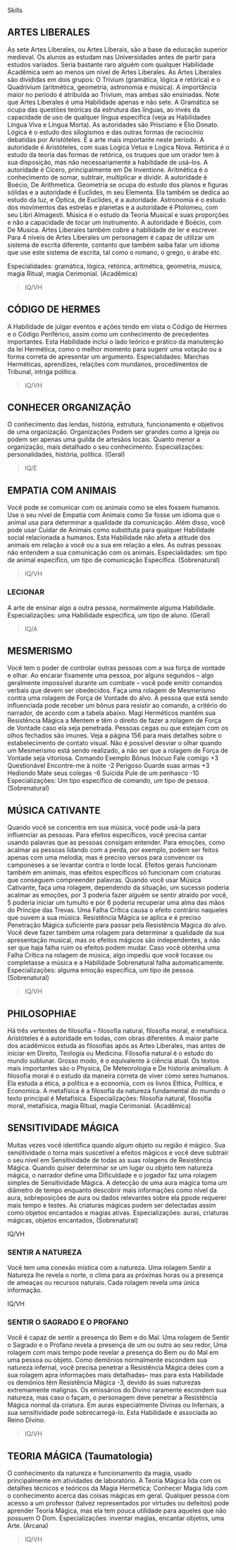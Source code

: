 Skills 

## ARTES LIBERALES

As sete Artes Liberales, ou Artes Liberais, são a base da educação superior medieval. Os alunos as estudam nas Universidades antes de partir para estudos variados. Seria bastante raro alguém com qualquer Habilidade Acadêmica sem ao menos um nível de Artes Liberales. As Artes Liberales são divididas em dois grupos: O Trivium
(gramática, lógica e retórica) e o Quadrivium (aritmética, geometria, astronomia e música). A importância maior no período é atribuída ao Trivium, mas ambas são ensinadas. Note que Artes Liberales é uma Habilidade apenas e não sete. A Gramática se ocupa das questões teóricas da estrutura das línguas, ao invés da capacidade de uso de qualquer língua específica (veja as Habilidades Língua Viva e Língua Morta). As autoridades são Prisciano e Élio Donato. Lógica é o estudo dos silogismos e das outras formas de raciocínio debatidas por
Aristóteles. É a arte mais importante neste período. A autoridade é Aristóteles, com suas Logica Vetus e Logica Nova. Retórica é o estudo da teoria das formas de retórica, os truques que um orador tem à sua disposição, mas não necessariamente a habilidade de usá-los. A autoridade é Cícero, principalmente em
De Inventione. Aritmética é o conhecimento de somar, subtrair, multiplicar e dividir. A autoridade é Boécio, De Arithmetica. Geometria se ocupa do estudo dos planos e figuras sólidas e a autoridade é Euclides, m seu Elementa. Ela também se dedica ao estudo da luz, e Óptica, de Euclides, é a autoridade. Astronomia é o estudo dos movimentos das estrelas e planetas e a autoridade é Ptolomeu, com seu Libri Almagesti. Música é o estudo da Teoria Musical e suas proporções e não a capacidade de tocar um instrumento. A autoridade é Boécio, com De Musica. Artes Liberales também cobre a habilidade de ler e escrever. Para 4 níveis de Artes Liberales um personagem é capaz de utilizar um sistema de escrita diferente, contanto que também saiba falar um idioma que use este sistema de escrita, tal como o romano, o grego, o árabe etc. 

Especialidades: gramática, lógica, retórica, aritmética, geometria, música, magia Ritual, magia Cerimonial. (Acadêmica)

> IQ/VH

## CÓDIGO DE HERMES
A Habilidade de julgar eventos e ações tendo em vista o Código de Hermes e o Código Periférico, assim como um conhecimento de precedentes importantes. Esta Habilidade inclui o lado teórico e prático da manutenção da lei Hermética, como o melhor momento para sugerir uma votação ou a forma correta de apresentar um argumento. Especialidades: Marchas Herméticas, aprendizes, relações com mundanos, procedimentos de Tribunal, intriga política. 

>IQ/VH

## CONHECER ORGANIZAÇÃO
O conhecimento das lendas, história, estrutura, funcionamento e objetivos de uma organização. Organizações Podem ser grandes como a Igreja ou podem ser apenas uma guilda de artesãos locais. Quanto menor a organização, mais detalhado o seu conhecimento. Especializações: personalidades, história, política. (Geral)

>IQ/E

## EMPATIA COM ANIMAIS
Você pode se comunicar com os animais como se eles fossem humanos. Use o seu nível de Empatia com Animais como  Se fosse um idioma que o animal usa para determinar a qualidade da comunicação. Além disso, você pode usar Cuidar de Animais como substituta para qualquer Habilidade social relacionada a humanos. Esta Habilidade não afeta a atitude dos animais em relação a você ou a sua em relação a eles. As outras pessoas não entendem a
sua comunicação com os animais. Especialidades: um tipo de animal específico, um tipo de comunicação  Específica. (Sobrenatural)
>IQ/VH

### LECIONAR
A arte de ensinar algo a outra pessoa, normalmente alguma Habilidade. Especializações: uma Habilidade específica, um tipo de aluno. (Geral)
>IQ/A

## MESMERISMO
Você tem o poder de controlar outras pessoas com a sua força de vontade e olhar. Ao encarar fixamente uma pessoa, por alguns segundos – algo geralmente impossível durante um combate – você pode emitir comandos verbais que devem ser obedecidos. Faça uma rolagem de Mesmerismo contra uma rolagem de Força de Vontade do alvo. A pessoa que está sendo influenciada pode receber um bônus para resistir ao comando, a critério do narrador, de acordo com a tabela abaixo. Magi Herméticos mantêm sua Resistência Mágica a Mentem e têm o direito de fazer a rolagem de Força de Vontade caso ela seja penetrada. Pessoas cegas ou que estejam  com os olhos fechados são imunes. Veja a página 156 para mais detalhes sobre o estabelecimento de contato visual. Não é possível desviar o olhar quando um Mesmerismo está sendo realizado, a não ser que a rolagem de Força de Vontade seja vitoriosa.
Comando Exemplo Bônus
Inócuo Fale comigo +3
Questionável Encontre-me à noite -2
Perigoso Guarde suas armas +3
Hediondo Mate seus colegas -6
Suicida Pule de um penhasco -10
Especializações: Um tipo específico de comando, um tipo de
pessoa. (Sobrenatural)

## MÚSICA CATIVANTE
Quando você se concentra em sua música, você pode usá-la para influenciar as pessoas. Para efeitos específicos, você precisa cantar usando palavras que as pessoas consigam entender. Para emoções,
como acalmar as pessoas lidando com a perda, por exemplo, podem ser feitos apenas com uma melodia; mas é preciso versos para convencer os camponeses a se levantar contra o lorde local. Efeitos gerais funcionam também em animais, mas efeitos específicos só funcionam com criaturas que conseguem compreender palavras. Quando você usar Música Cativante, faça uma rolagem, dependendo da situação, um sucesso poderia acalmar as emoções, por 3 poderia fazer alguém se sentir atraído por você, 5 poderia iniciar um tumulto e por 6 poderia recuperar uma alma das mãos do Príncipe das Trevas. Uma Falha Crítica causa o efeito contrário naqueles que ouvem a sua música. Resistência Mágica se aplica e é preciso Penetração Mágica suficiente para passar pela Resistência Mágica do alvo. Você deve fazer também uma rolagem para determinar a qualidade da sua apresentação musical, mas os efeitos mágicos são independentes, a não ser que haja falha ruim os efeitos podem mudar. Caso
você obtenha uma Falha Crítica na rolagem de música, algo impediu que você tocasse ou completasse a música e a Habilidade Sobrenatural falha automaticamente. Especializações: alguma emoção específica, um tipo de pessoa. (Sobrenatural)
>IQ/VH

## PHILOSOPHIAE
Há três vertentes de filosofia – filosofia natural, filosofia moral, e metafísica. Aristóteles é a autoridade em todas, com obras diferentes. A maior parte dos acadêmicos estuda as filosofias após as Artes Liberales, mas antes de iniciar em Direito, Teologia ou Medicina. Filosofia natural é o estudo do mundo sublunar. Grosso modo, é o equivalente à ciência atual. Os textos mais importantes são o Physica, De Meteorologia e De historia animalium. A filosofia moral é o estudo da maneira correta de viver como seres humanos. Ela estuda a ética, a política e a economia, com os livros Ethica, Politica, e Economica. A metafísica é a filosofia da
natureza fundamental do mundo o texto principal é Metafísica. Especializações: filosofia natural, filosofia moral, metafísica, magia Ritual, magia Cerimonial. (Acadêmica)

## SENSITIVIDADE MÁGICA
Muitas vezes você identifica quando algum objeto ou região é mágico. Sua sensitividade o torna mais suscetível a efeitos mágicos e você deve subtrair o seu nível em Sensitividade de todas as suas rolagens de Resistência Mágica. Quando quiser determinar se um lugar ou objeto tem natureza mágica, o narrador define uma Dificuldade e o jogador faz uma rolagem simples de Sensitividade Mágica. A detecção de uma aura mágica toma um diâmetro de tempo enquanto descobrir mais informações como nível da aura, sobreposições de aura ou dados relevantes sobre ela ppode requerer mais tempo e testes. As criaturas mágicas podem ser detectadas assim como objetos encantados e magias ativas.
Especializações: auras, criaturas mágicas, objetos encantados,
(Sobrenatural)

IQ/VH

### SENTIR A NATUREZA

Você tem uma conexão mística com a natureza. Uma rolagem Sentir a Natureza lhe revela o norte, o clima para as próximas horas ou a presença de ameaças ou recursos naturais. Cada rolagem revela uma única informação.

IQ/VH 

### SENTIR O SAGRADO E O PROFANO

Você é capaz de sentir a presença do Bem e do Mal. Uma rolagem de Sentir o Sagrado e o Profano revela a presença de um ou outro ao seu redor, Uma rolagem com mais tempo pode revelar a presença do Bem ou do Mal em uma pessoa ou objeto. Como demônios normalmente escondem sua natureza infernal, você precisa penetrar a Resistência Mágica deles com a sua rolagem apra informações mais detalhadas– mas para esta Habilidade os demônios têm Resistência Mágica -3, devido às suas naturezas extremamente malignas. Os emissários do Divino raramente escondem sua natureza, mas caso o façam, o personagem deve penetrar a Resistência Mágica
normal da criatura. Em auras especialmente Divinas ou Infernais, a sua sensitividade pode sobrecarregá-lo.
Esta Habilidade é associada ao Reino Divino.

>IQ/VH

## TEORIA MÁGICA (Taumatologia)

O conhecimento da natureza e funcionamento da magia, usado principalmente em atividades de laboratório. A Teoria Mágica lida com os detalhes técnicos e teóricos da Magia Hermética; Conhecer Magia lida com o conhecimento acerca das coisas mágicas em geral. Qualquer pessoa com acesso a um professor (talvez representados por virtudes ou defeitos) pode aprender Teoria Mágica, mas ela tem pouca utilidade
para aqueles que não possuem O Dom. Especializações: inventar magias, encantar objetos, uma Arte. (Arcana)

>IQ/VH